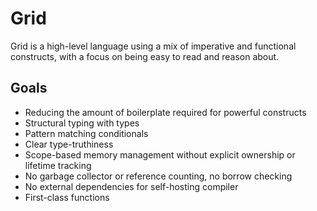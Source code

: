 # Grid

Grid is a high-level language using a mix of imperative and functional constructs, with a focus on being easy to read and reason about.

## Goals

- Reducing the amount of boilerplate required for powerful constructs
- Structural typing with types
- Pattern matching conditionals
- Clear type-truthiness
- Scope-based memory management without explicit ownership or lifetime tracking
- No garbage collector or reference counting, no borrow checking
- No external dependencies for self-hosting compiler
- First-class functions
